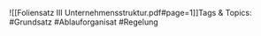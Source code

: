 
![[Foliensatz III Unternehmensstruktur.pdf#page=1]]Tags & Topics:
   #Grundsatz
   #Ablauforganisat
   #Regelung